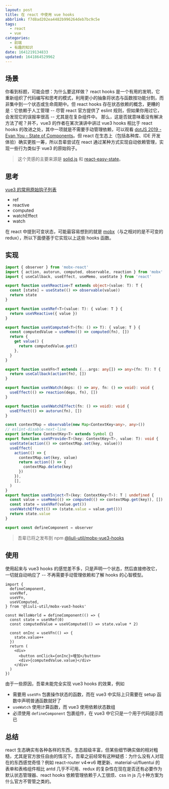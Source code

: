 ```yaml
---
layout: post
title: 在 react 中使用 vue hooks
abbrlink: f7d8ad202ea4482b996264deb7bc9c5e
tags:
  - react
  - vue
categories:
  - 前端
  - 有趣的知识
date: 1641219134833
updated: 1641864529962
---
```


## 场景

你看到标题，可能会想：为什么要这样做？
react hooks 是一个有用的发明，它重新组织了代码编写和思考的模式，利用更小的抽象将状态与函数按功能分割，而非集中到一个状态或生命周期中。但 react hooks 存在状态依赖的概念，更糟的是：它依赖于人工管理 -- 尽管 react 官方提供了 eslint 规则，但如果你用过它，会发现它的误报率很高 -- 尤其是在复杂组件中。
那么，这是否就意味着没有解决方法了呢？并不，vue3 的作者在某次演讲中讲过 vue3 hooks 相比于 react hooks 的改进之处，其中一项就是不需要手动管理依赖，可以观看 [dotJS 2019 - Evan You - State of Components](https://www.youtube.com/watch?v=bOdfo5SmQc8)。但 react 在生态上（包括各种库、IDE 开发体验）确实更胜一筹，所以吾辈尝试在 react 通过某种方式实现自动依赖管理，实现一些行为类似于 vue3 的原始钩子。

> 这个灵感的主要来源是 [solid.js](https://www.solidjs.com/) 和 [react-easy-state](https://github.com/RisingStack/react-easy-state#local-stores-in-function-components)。

## 思考

[vue3 的常用原始钩子列表](https://v3.cn.vuejs.org/api/reactivity-api.html)

*   ref
*   reactive
*   computed
*   watchEffect
*   watch

在 react 中提到可变状态，可能最容易想到的就是 [mobx](https://mobx.js.org/)（与之相对的是不可变的 redux），所以下面便基于它实现以上这些 hooks 函数。

## 实现

```ts
import { observer } from 'mobx-react'
import { action, autorun, computed, observable, reaction } from 'mobx'
import { useCallback, useEffect, useMemo, useState } from 'react'

export function useVReactive<T extends object>(value: T): T {
  const [state] = useState(() => observable(value))
  return state
}

export function useVRef<T>(value: T): { value: T } {
  return useVReactive({ value })
}

export function useVComputed<T>(fn: () => T): { value: T } {
  const computedValue = useMemo(() => computed(fn), [])
  return {
    get value() {
      return computedValue.get()
    },
  }
}

export function useVFn<T extends (...args: any[]) => any>(fn: T): T {
  return useCallback(action(fn), [])
}

export function useVWatch(deps: () => any, fn: () => void): void {
  useEffect(() => reaction(deps, fn), [])
}

export function useVWatchEffect(fn: () => void): void {
  useEffect(() => autorun(fn), [])
}

const contextMap = observable(new Map<ContextKey<any>, any>())
// eslint-disable-next-line
export interface ContextKey<T> extends Symbol {}
export function useVProvide<T>(key: ContextKey<T>, value: T): void {
  useState(action(() => contextMap.set(key, value)))
  useEffect(
    action(() => {
      contextMap.set(key, value)
      return action(() => {
        contextMap.delete(key)
      })
    }),
    [],
  )
}
export function useVInject<T>(key: ContextKey<T>): T | undefined {
  const value = useMemo(() => computed(() => contextMap.get(key)), [])
  const state = useVRef(value.get())
  useVWatchEffect(() => (state.value = value.get()))
  return state.value
}

export const defineComponent = observer
```

> 吾辈已将之发布到 npm [@liuli-util/mobx-vue3-hooks](https://www.npmjs.com/package/@liuli-util/mobx-vue3-hooks)

## 使用

使用起来与 vue3 hooks 的感觉差不多，只是声明一个状态，然后直接修改它，一切就自动响应了 -- 不再需要手动管理依赖和了解 hooks 的心智模型。

```tsx
import {
  defineComponent,
  useVRef,
  useVFn,
  useVComputed,
} from '@liuli-util/mobx-vue3-hooks'

const HelloWorld = defineComponent(() => {
  const state = useVRef(0)
  const computedValue = useVComputed(() => state.value * 2)

  const onInc = useVFn(() => {
    state.value++
  })
  return (
    <div>
      <button onClick={onInc}>增加</button>
      <div>{computedValue.value}</div>
    </div>
  )
})
```

由于一些原因，吾辈未能完全实现 vue3 hooks 的效果，例如

*   需要用 `useVFn` 包裹操作状态的函数，而在 vue3 中实际上只需要在 setup 函数中声明普通函数就好了
*   `useWatch` 使用计算函数，而 vue3 使用依赖状态数组
*   必须使用 `defineComponent` 包裹组件，在 vue3 中它只是一个用于代码提示而已

## 总结

react 生态确实有各种各样的东西，生态超级丰富，但某些细节确实做的相对粗糙，尤其是官方放任自由的情况下。吾辈之前经常有这种疑惑：为什么没有人对现在的东西感觉奇怪？例如 react-router v4=>v6 瞎更新、material-ui/fluentui 的表单和表格组件相比 antd 几乎不可用、redux 的复杂性在现在是否还有必要作为默认状态管理器、react hooks 依赖管理依赖于人工很烦、css in js 几十种方案为什么官方不管管之类的。
